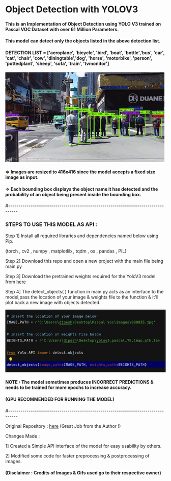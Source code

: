 # Object Detection with YOLOV3

#### This is an Implementation of Object Detection using YOLO V3 trained on Pascal VOC Dataset with over 61 Million Parameters.

#### This model can detect only the objects listed in the above detection list.

#### DETECTION LIST = ['aeroplane', 'bicycle', 'bird', 'boat', 'bottle','bus', 'car', 'cat', 'chair', 'cow', 'diningtable','dog', 'horse', 'motorbike', 'person', 'pottedplant', 'sheep', 'sofa', 'train', 'tvmonitor']
                     
                     
![](/imgs/model_gif.gif)                     


#### => Images are resized to 416x416 since the model accepts a fixed size image as input.

#### => Each bounding box displays the object name it has detected and the probability of an object being present inside the bounding box.

#----------------------------------------------------------------------------------

### STEPS TO USE THIS MODEL AS API :

Step 1] Install all required libraries and dependencies named below using Pip.

(torch , cv2 , numpy , matplotlib , tqdm , os , pandas , PIL)

Step 2] Download this repo and open a new project with the main file being main.py

Step 3] Download the pretrained weights required for the YoloV3 model from [here](https://github.com/aladdinpersson/Machine-Learning-Collection/releases/tag/1.0)

Step 4] The detect_objects( ) function in main.py acts as an interface to the model,pass the location of your image & weights file to the function & it'll plot back a new image with objects detected.

![](/imgs/api_img.png)

#### NOTE : The model sometimes produces INCORRECT PREDICTIONS & needs to be trained for more epochs to increase accuracy.
#### (GPU RECOMMENDED FOR RUNNING THE MODEL)

#----------------------------------------------------------------------------------

Original Repository : [here](https://github.com/aladdinpersson/Machine-Learning-Collection/tree/master/ML/Pytorch/object_detection/YOLOv3) (Great Job from the Author !)

Changes Made : 

1] Created a Simple API interface of the model for easy usability by others.

2] Modified some code for faster preprocessing & postprocessing of images.


#### (Disclaimer : Credits of Images & Gifs used go to their respective owner)
